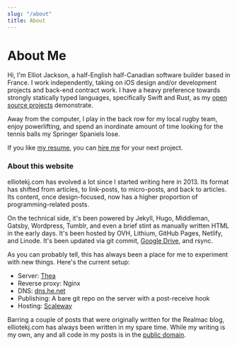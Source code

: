 ```yaml
---
slug: "/about"
title: About
---
```


# About Me

Hi, I'm Elliot Jackson, a half-English half-Canadian software builder based in France. I work independently, taking on iOS design and/or development projects and back-end contract work. I have a heavy preference towards strongly statically typed languages, specifically Swift and Rust, as my [open source projects](/opensource) demonstrate.

Away from the computer, I play in the back row for my local rugby team, enjoy powerlifting, and spend an inordinate amount of time looking for the tennis balls my Springer Spaniels lose.

If you like [my resume](http://inthefield.co/resume), you can [hire me](/hire) for your next project.

### About this website

elliotekj.com has evolved a lot since I started writing here in 2013. Its format has shifted from articles, to link-posts, to micro-posts, and back to articles. Its content, once design-focused, now has a higher proportion of programming-related posts.

On the technical side, it's been powered by Jekyll, Hugo, Middleman, Gatsby, Wordpress, Tumblr, and even a brief stint as manually written HTML in the early days. It's been hosted by OVH, Lithium, GitHub Pages, Netlify, and Linode. It's been updated via git commit, [Google Drive](/2017/08/03/google-drive-and-hugo-the-new-publishing-setup-for-this-blog), and rsync.

As you can probably tell, this has always been a place for me to experiment with new things. Here's the current setup:

* Server: [Thea](/docs/thea)
* Reverse proxy: Nginx
* DNS: [dns.he.net](https://dns.he.net/)
* Publishing: A bare git repo on the server with a post-receive hook
* Hosting: [Scaleway](https://www.scaleway.com/)

Barring a couple of posts that were originally written for the Realmac blog, elliotekj.com has always been written in my spare time. While my writing is my own, any and all code in my posts is in the [public domain](https://unlicense.org/).
